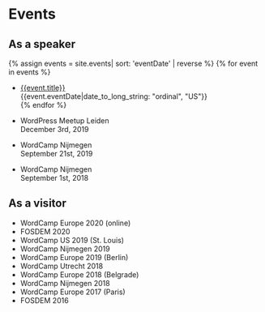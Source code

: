 # Events
## As a speaker
{% assign events = site.events| sort: 'eventDate' | reverse %}
{% for event in events %}
  - [{{event.title}}]({{event.url}})  
    {{event.eventDate|date_to_long_string: "ordinal", "US"}}  
{% endfor %}
- WordPress Meetup Leiden  
  December 3rd, 2019

- WordCamp Nijmegen  
  September 21st, 2019

- WordCamp Nijmegen  
  September 1st, 2018

## As a visitor
- WordCamp Europe 2020 (online)
- FOSDEM 2020
- WordCamp US 2019 (St. Louis)
- WordCamp Nijmegen 2019
- WordCamp Europe 2019 (Berlin)
- WordCamp Utrecht 2018
- WordCamp Europe 2018 (Belgrade)
- WordCamp Nijmegen 2018
- WordCamp Europe 2017 (Paris)
- FOSDEM 2016
